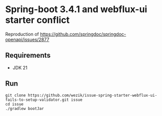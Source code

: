 # Spring-boot 3.4.1 and webflux-ui starter conflict
Reproduction of https://github.com/springdoc/springdoc-openapi/issues/2877

## Requirements
- JDK 21

## Run
```
git clone https://github.com/wezik/issue-spring-starter-webflux-ui-fails-to-setup-validator.git issue
cd issue
./gradlew bootJar
```
